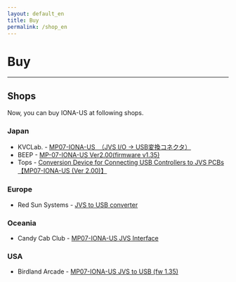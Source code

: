 ```yaml
---
layout: default_en
title: Buy
permalink: /shop_en
---
```

# Buy
---

## Shops
Now, you can buy IONA-US at following shops.

### Japan
- KVCLab. - [MP07-IONA-US　（JVS I/O → USB変換コネクタ）](https://kvclab.com/shopdetail/000000000964/)
- BEEP - [MP-07-IONA-US Ver2.00(firmware v1.35)](https://www.beep-shop.com/ec/products/detail/20256)
- Tops - [Conversion Device for Connecting USB Controllers to JVS PCBs 【MP07-IONA-US (Ver 2.00)】](https://www.tops-game.jp/products/detail.php?product_id=6997)

### Europe
- Red Sun Systems - [JVS to USB converter](http://www.redsuns.be/#exausb)

### Oceania
- Candy Cab Club - [MP07-IONA-US JVS Interface](https://www.candycabclub.com/product/mp07-iona)

### USA
- Birdland Arcade - [MP07-IONA-US JVS to USB (fw 1.35)](https://birdlandarcade.com/products/mp07-iona-us-jvs-to-usb)